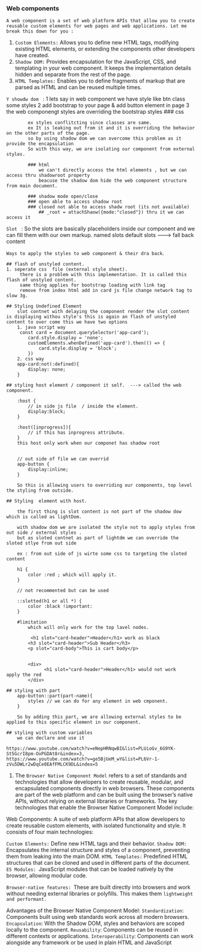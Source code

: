 


### Web components 
`A web component is a set of web platform APIs that allow you to create reusable custom elements for web pages and web applications. Let me break this down for you : `

1. `Custom Elements:` Allows you to define new HTML tags, modifying existing HTML elements, or extending the components other developers have created.
2. `Shadow DOM:` Provides encapsulation for the JavaScript, CSS, and templating in your web component. It keeps the implementation details hidden and   separate  from the rest of the page.
3. `HTML Templates:` Enables you to define fragments of markup that are parsed as HTML and can be reused multiple times.

`Y showdw dom `  :
        1 lets say  in web component we have style like btn class some  styles 
        2 add bootstrap to your page &  add button element in page 
        3 the web componengt styles are overriding the bootstrap styles 
            ### css 

            ex styles conflitcting since classes are same.
            ex It is leaking out from it and it is overriding the behavior on the other parts of the page.
            so by using shadow dom we can overcome this problem as it provide the encapsulation 
            So with this way, we are isolating our component from external styles.

            ### html
                we can't directly access the html elements , but we can access thru shadowroot property 
                beacuse the shadow dom hide the web component structure from main document.

            ### shadow mode open/close
            ### open able to access shadow root
            ### closed not able to access shadw root (its not available)
                ## _root = attachShaow({mode:"closed"}) thru it we can access it 

`Slot ` : So the slots are basically placeholders inside our component and we can fill them with our own markup.
    named slots 
    default slots  ---> fall back content


`Ways to apply the styles to web component & their dra back`.

    ## flash of unstyled content.
    1. seperate css  file (external style sheet).
         there is a problem with this implementation. It is called this flash of unstyled content.
         same thing applies for bootstrap loading with link tag 
         remove from index html add in card js file change network tag to slow 3g.

    ## Styling Undefined Element 
        slot contnet with delaying the component render the slot content is displaying withou style's this is again an flash of unstyled content to over come this we have two options 
        1. java script way
         const card = document.querySelector('app-card');
            card.style.display = 'none';
            customElements.whenDefined('app-card').then(() => {
                card.style.display = 'block';
            }) 
        2. css way  
        app-card:not(:defined){
            display: none;
        }

    ## styling host element / component it self.  ---> called the web component.

        :host {
            // in side js file  / inside the element.
            display:block;
        }

        :host([inprogress]){
            // if this has inprogress attribute.
        }
        this host only work when our componet has shadow root


        // out side of file we can overrid
        app-button {
            display:inline;
        }

        So this is allowing users to overriding our components, top level the styling from outside.

    ## Styling  element with host.

        the first thing is slot content is not part of the shadow dow which is called as lightDom.
        
        with shadow dom we are isolated the style not to apply styles from out side / external styles .
        but as sloted contnet as part of lightdm we can override the sloted stlye from out side 

        ex : from out side of js wirte some css to targeting the sloted content

        h1 {
            color :red ; which will apply it.
        }

        // not recommented but can be used  

        ::slotted(h1 or all *) {
            color :black !important:
        }

        #limitation 
            which will only work for the top lavel nodes.

             <h1 slot="card-header">Header</h1> work as black 
            <h3 slot="card-header">Sub Header</h3>
            <p slot="card-body">This is cart body</p>


            <div>
                  <h1 slot="card-header">Header</h1> would not work    apply the red 
            </div>

    ## styling with part 
        app-button::part(part-name){
            styles // we can do for any element in web cmponent.
        }

        So by adding this part, we are allowing external styles to be applied to this specific element in our component.

    ## styling with custom variables 
        we can declare and use it

    https://www.youtube.com/watch?v=eNepHRNqwBI&list=PLUioGv_6G9YK-St5GcrI8pm-OxPGDAt8r&index=3,
    https://www.youtube.com/watch?v=ge5BjUeM_wY&list=PL6Vr-1-zVu5DWLr2wDqCe0EAfFMLCK9DL&index=5

1) The `Browser Native Component Model` refers to a set of standards and technologies that allow developers to create reusable, modular, and encapsulated components directly in web browsers. These components are part of the web platform and can be built using the browser’s native APIs, without relying on external libraries or frameworks. The key technologies that enable the Browser Native Component Model include:

Web Components: A suite of web platform APIs that allow developers to create reusable custom elements, with isolated functionality and style. It consists of four main technologies:

`Custom Elements:` Define new HTML tags and their behavior.
`Shadow DOM:` Encapsulates the internal structure and styles of a component, preventing them from leaking into the main DOM.
`HTML Templates:` Predefined HTML structures that can be cloned and used in different parts of the document.
`ES Modules: `JavaScript modules that can be loaded natively by the browser, allowing modular code.

`Browser-native features: `These are built directly into browsers and work without needing external libraries or polyfills. This makes them `lightweight and performant.`

Advantages of the Browser Native Component Model:
`Standardization`: Components built using web standards work across all modern browsers.
`Encapsulation`: With the Shadow DOM, styles and behaviors are scoped locally to the component.
`Reusability`: Components can be reused in different contexts or applications.
`Interoperability`: Components can work alongside any framework or be used in plain HTML and JavaScript


    




